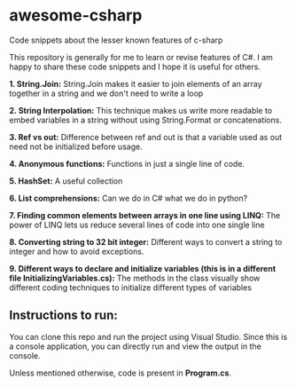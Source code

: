 # awesome-csharp
Code snippets about the lesser known features of c-sharp

This repository is generally for me to learn or revise features of C#. I am happy to share these code snippets and I hope it is useful for others. 

**1. String.Join:**
String.Join makes it easier to join elements of an array together in a string and we don't need to write a loop
 
 **2. String Interpolation:**
 This technique makes us write more readable to embed variables in a string without using String.Format or concatenations.
 
 **3. Ref vs out:**
 Difference between ref and out is that a variable used as out need not be initialized before usage.
 
 **4. Anonymous functions:**
 Functions in just a single line of code. 

 **5. HashSet:**
 A useful collection

  **6. List comprehensions:**
  Can we do in C# what we do in python?
  
  **7. Finding common elements between arrays in one line using LINQ:**
  The power of LINQ lets us reduce several lines of code into one single line
  
  **8. Converting string to 32 bit integer:**
  Different ways to convert a string to integer and how to avoid exceptions. 
  
  **9. Different ways to declare and initialize variables (this is in a different file InitializingVariables.cs):**
  The methods in the class visually show different coding techniques to initialize different types of variables

## Instructions to run:
You can clone this repo and run the project using Visual Studio. Since this is a console application, you can directly run and view the output in the console.

Unless mentioned otherwise, code is present in **Program.cs**. 


